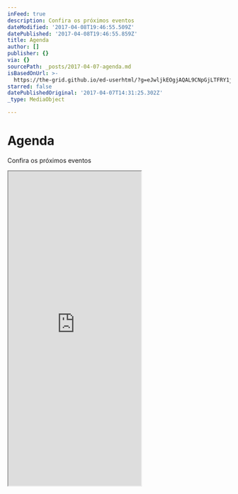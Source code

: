 ```yaml
---
inFeed: true
description: Confira os próximos eventos
dateModified: '2017-04-08T19:46:55.509Z'
datePublished: '2017-04-08T19:46:55.859Z'
title: Agenda
author: []
publisher: {}
via: {}
sourcePath: _posts/2017-04-07-agenda.md
isBasedOnUrl: >-
  https://the-grid.github.io/ed-userhtml/?g=eJwljkEOgjAQAL9CNpGjLTFRY1j8gEc_UOlCN20ptivo7zV4m7lMpuUhm0hVyT2CE5nLRSkhE1_zvk9R-cLD8eNL837K2Q_LdLguTCuGurCl2UwUsK-LS-udJRDqjW9pTKih2tqPlC1lhJ-vbMUhNFrvoHLEoxOEk9bQteo_0n0Bz9Qxqw
starred: false
datePublishedOriginal: '2017-04-07T14:31:25.302Z'
_type: MediaObject

---
```

# Agenda

Confira os próximos eventos

<iframe src="https://the-grid.github.io/ed-userhtml/?g=eJwljkEOgjAQAL9CNpGjLTFRY1j8gEc_UOlCN20ptivo7zV4m7lMpuUhm0hVyT2CE5nLRSkhE1_zvk9R-cLD8eNL837K2Q_LdLguTCuGurCl2UwUsK-LS-udJRDqjW9pTKih2tqPlC1lhJ-vbMUhNFrvoHLEoxOEk9bQteo_0n0Bz9Qxqw" height="710" style=""></iframe>